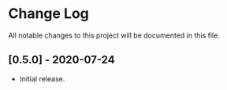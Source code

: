 # Change Log
All notable changes to this project will be documented in this file.

## [0.5.0] - 2020-07-24
- Initial release.
